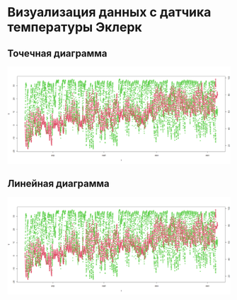 # Визуализация данных с датчика температуры Эклерк

## Точечная диаграмма
![Точечная диаграмма](eklerk.png)

## Линейная диаграмма 
![Линейная диаграмма](eklerk.png)